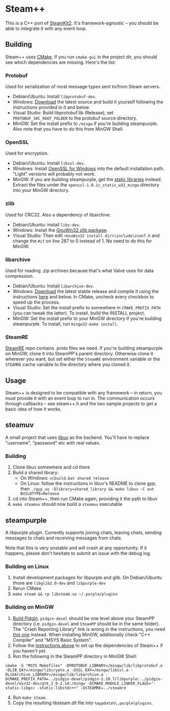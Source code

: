 Steam++
=======

This is a C++ port of [SteamKit2](https://bitbucket.org/VoiDeD/steamre). It's framework-agnostic – you should be able to integrate it with any event loop.

## Building

Steam++ uses [CMake](http://www.cmake.org/). If you run `cmake-gui` in the project dir, you should see which dependencies are missing. Here's the list:

### Protobuf

Used for serialization of most message types sent to/from Steam servers.  

* Debian/Ubuntu: Install `libprotobuf-dev`.
* Windows: [Download](http://code.google.com/p/protobuf/downloads) the latest source and build it yourself following the instructions provided in it and below.
* Visual Studio: Build libprotobuf.lib (Release), set `PROTOBUF_SRC_ROOT_FOLDER` to the protobuf source directory.
* MinGW: Set the install prefix to `/mingw` if you're building steampurple. Also note that you have to do this from MinGW Shell.

### OpenSSL

Used for encryption.

* Debian/Ubuntu: Install `libssl-dev`.
* Windows: Install [OpenSSL for Windows](http://slproweb.com/products/Win32OpenSSL.html) into the default installation path. "Light" versions will probably not work.
* MinGW: If you are building steampurple, get the [static libraries](http://www.wittfella.com/openssl) instead. Extract the files under the `openssl-1.0.1c_static_w32_mingw` directory into your MinGW directory.

### zlib
  
Used for CRC32. Also a dependency of libarchive.  

* Debian/Ubuntu: install `libz-dev`.
* Windows: Install the [GnuWin32 zlib package](http://gnuwin32.sourceforge.net/packages/zlib.htm).
* Visual Studio: Then edit `<GnuWin32 install dir>\include\zconf.h` and change the `#if` on line 287 to 0 instead of 1. No need to do this for MinGW.

### libarchive

Used for reading .zip archives because that's what Valve uses for data compression.

* Debian/Ubuntu: Install `libarchive-dev`.
* Windows: [Download](http://www.libarchive.org/) the latest stable release and compile it using the instructions [here](https://github.com/libarchive/libarchive/wiki/BuildInstructions) and below. In CMake, uncheck every checkbox to speed up the process.
* Visual Studio: Set the install prefix to somewhere in `CMAKE_PREFIX_PATH` (you can tweak the latter). To install, build the INSTALL project.
* MinGW: Set the install prefix to your MinGW directory if you're building steampurple. To install, run `mingw32-make install`.

### SteamRE
[SteamRE](https://bitbucket.org/VoiDeD/steamre) repo contains .proto files we need. If you're building steampurple on MinGW, clone it into SteamPP's parent directory. Otherwise clone it wherever you want, but set either the `SteamRE` environment variable or the `STEAMRE` cache variable to the directory where you cloned it.

## Usage

Steam++ is designed to be compatible with any framework – in return, you must provide it with an event loop to run in. The communication occurs through callbacks – see steam++.h and the two sample projects to get a basic idea of how it works.

## steamuv

A small project that uses [libuv](https://github.com/joyent/libuv) as the backend. You'll have to replace "username", "password" etc with real values.

### Building
1. Clone libuv somewhere and cd there
2. Build a shared library:
    - On Windows: `vcbuild.bat shared release`
    - On Linux: follow the instructions in libuv's README to clone gyp, then `./gyp_uv -Dlibrary=shared_library && make libuv -C out BUILDTYPE=Release`
3. cd into Steam++, then run CMake again, providing it the path to libuv
4. `make steamuv` should now build a `steamuv` executable

## steampurple

A libpurple plugin. Currently supports joining chats, leaving chats, sending messages to chats and receiving messages from chats.

Note that this is very unstable and will crash at any opportunity. If it happens, please don't hesitate to submit an issue with the debug log.

### Building on Linux

1. Install development packages for libpurple and glib. On Debian/Ubuntu those are `libglib2.0-dev` and `libpurple-dev`
2. Rerun CMake
3. `make steam && cp libsteam.so ~/.purple/plugins`

### Building on MinGW

1. [Build Pidgin](https://developer.pidgin.im/wiki/BuildingWinPidgin?version=147). `pidgin-devel` should be one level above your SteamPP directory (i.e. `pidgin-devel` and `SteamPP` should be in the same folder). The "Crash Reporting Library" link is wrong in the instructions, you need [this one](https://developer.pidgin.im/static/win32/pidgin-inst-deps-20120910.tar.gz) instead. When installing MinGW, additionally check "C++ Compiler" and "MSYS Basic System".
2. Follow the [instructions above](#building) to set up the dependencies of Steam++ if you haven't yet.
3. Run the following in the SteamPP directory in MinGW Shell:
  
  ```
  cmake -G "MSYS Makefiles" -DPROTOBUF_LIBRARY=/mingw/lib/libprotobuf.a -DLIB_EAY=/mingw/libcrypto.a -DSSL_EAY=/mingw/libssl.a -DLibArchive_LIBRARY=/mingw/lib/libarchive.a -DCMAKE_PREFIX_PATH=../pidgin-devel/pidgin-2.10.7/libpurple:../pidgin-devel/win32-dev/gtk_2_0-2.14:/mingw -DCMAKE_MODULE_LINKER_FLAGS="-static-libgcc -static-libstdc++" -DSTEAMRE=../steamre
  ```
4. Run `make steam`.
5. Copy the resulting libsteam.dll file into `%appdata%\.purple\plugins`.
